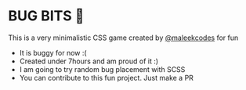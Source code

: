 # BUG BITS 🐞



This is a very minimalistic CSS game created by [@maleekcodes] for fun

  - It is buggy for now :(
  - Created under 7hours and am proud of it :)
  - I am going to try random bug placement with SCSS 
  - You can contribute to this fun project. Just make a PR

   [@maleekcodes]: <https://twitter.com/maleekcodes>
  